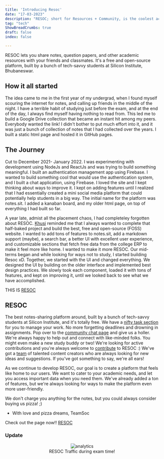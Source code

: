 ```yaml
---
title: 'Introducing Resoc'
date: "17-03-2023"
description: "RESOC; short for Resources + Community, is the coolest academic notes-sharing platform around, built by a bunch of tech-savvy students at Silicon Institute, and it's totally free."
tag: "tech"
ShowBreadCrumbs: true
draft: false
index: false

---
```

<style>
 .resoc {
 justify-content: center;
 align-items: center;
 display: flex;
 flex-direction: column;
 }
 </style>
RESOC lets you share notes, question papers, and other academic resources with your friends and classmates. It's a free and open-source platform, built by a bunch of tech-savvy students at Silicon Institute, Bhubaneswar.

## How it all started

The idea came to me in the first year of my undergrad, when I found myself scouring the internet for notes, and calling up friends in the middle of the night. I have a terrible habit of studying just before the exam, and at the end of the day, I always find myself having nothing to read from. This led me to build a Google Drive collection that became an instant hit among my peers. Everybody wanted the link! I didn't bother to put much effort into it, and it was just a bunch of collection of notes that I had collected over the years. I built a static html page and hosted it in GitHub pages.

## The Journey

Cut to December 2021- January 2022. I was experimenting with development using NodeJs and ReactJs and was trying to build something meaningful. I built an authentication management app using Firebase. I wanted to build something cool that would use the authentication system, and I built a chat application, using Firebase. I loved the site and I kept thinking about ways to improve it. I kept on adding features until I realized that I had essentially created a mini social media platform that could potentially help students in a big way. The initial name for the platform was notes.sit. I added a kanaban board, and my older html page, on top of everything I had built so far.

A year late, admist all the placement chaos, I had completeley forgotten about RESOC. [Khusi](https://www.linkedin.com/in/smruti-dash-1210/) reminded me that I always wanted to complete that half-baked project and build the best, free and open-source (FOSS) website. I wanted to add tons of features to notes.sit, add a markdown support (maybe), a search bar, a better UI with excellent user experience, and customizable sections that fetch free data from the college ERP to make it feel more like home. I wanted to make it more RESOC. Our mid-terms began and while looking for ways not to study, I started building Resoc xD. Together, we started with the UI and changed everything. We designed the UI by building on the older interface and implemented best design practices. We slowly took each component, loaded it with tons of features, and kept on improving it, until we looked back to see what we have accomplished.

THIS IS [RESOC](https://resoc.in/)

## RESOC

The best notes-sharing platform around, built by a bunch of tech-savvy students at Silicon Institute, and it's totally free. We have a [nifty task section](https://resoc.in/taskboard) for you to manage your work. No more forgetting deadlines and drowning in assignments. Pop over to the [community chat page](https://resoc.in/community) and give us a holler. We're always happy to help out and connect with like-minded folks. You might even make a new study buddy or two! We're looking for active contributions and you're always welcome to [contribute](https://resoc.in/contributions) to RESOC :) We've got a [team](https://resoc.in/team) of talented content creators who are always looking for new ideas and suggestions. If you've got something to say, we're all ears!

As we continue to develop RESOC, our goal is to create a platform that feels like home to our users. We want to cater to your academic needs, and let you access important data when you need them. We've already added a ton of features, but we're always looking for ways to make the platform even more user-friendly.

We don't charge you anything for the notes, but you could always consider buying us pizza! ;)

 - With love and pizza dreams, TeamSoc

Check out the page now!! [RESOC](https://resoc.in/)

### Update

<figure class="resoc">
<img alt="analytics" src ="https://anubhavp.dev/assets/img/resoc/resoc-traffic.jpeg" class="h-75 w-75">
<figcaption>
RESOC Traffic during exam time!
</figcaption>

</figure>
